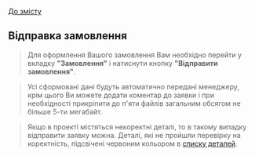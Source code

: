 [До змісту](/service/doc/?cid=dsp)
## Відправка замовлення

>Для оформлення Вашого замовлення Вам необхідно перейти у вкладку **"Замовлення"** і натиснути кнопку **"Відправити замовлення"**.

>Усі сформовані дані будуть автоматично передані менеджеру, крім цього Ви можете додати коментар до заявки
і при необхідності прикріпити до п'яти файлів загальним обсягом не більше 5-ти мегабайт.

>Якщо в проекті містяться некоректні деталі, то в такому випадку відправити заявку можна.
Деталі, які не пройшли перевірку на коректність, підсвічені червоним кольором в [списку деталей](/service/doc/?cid=dsp&s=details-list).